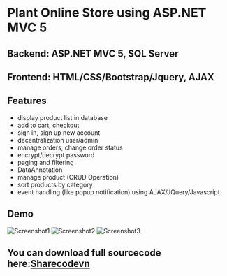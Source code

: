 # Plant Online Store using ASP.NET MVC 5

## Backend: ASP.NET MVC 5, SQL Server
## Frontend: HTML/CSS/Bootstrap/Jquery, AJAX

## Features
* display product list in database
* add to cart, checkout
* sign in, sign up new account
* decentralization user/admin
* manage orders, change order status
* encrypt/decrypt password
* paging and filtering
* DataAnnotation
* manage product (CRUD Operation)
* sort products by category
* event handling (like popup notification) using AJAX/JQuery/Javascript

## Demo
![Screenshot1](https://i.ibb.co/p3Yybcw/anh1.png)
![Screenshot2](https://i.ibb.co/BC52FyH/anh2.png)
![Screenshot3](https://i.ibb.co/mv2fgdp/anh3.png)

## You can download full sourcecode here:[Sharecodevn](https://sharecode.vn/source-code/[aspnet-mvc]-web-ban-cay-canh-file-bao-cao-csdl-28235.htm)
